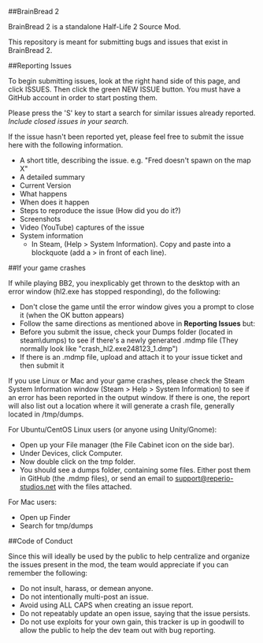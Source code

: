 ##BrainBread 2

BrainBread 2 is a standalone Half-Life 2 Source Mod.

This repository is meant for submitting bugs and issues that exist in BrainBread 2.

##Reporting Issues

To begin submitting issues, look at the right hand side of this page, and click ISSUES. Then click the green NEW ISSUE button. You must have a GitHub account in order to start posting them.

Please press the 'S' key to start a search for similar issues already reported. *Include closed issues in your search.*

If the issue hasn't been reported yet, please feel free to submit the issue here with the following information.

  * A short title, describing the issue. e.g. "Fred doesn't spawn on the map X"
  * A detailed summary
  * Current Version
  * What happens
  * When does it happen
  * Steps to reproduce the issue (How did you do it?)
  * Screenshots
  * Video (YouTube) captures of the issue
  * System information
      * In Steam, (Help > System Information). Copy and paste into a blockquote (add a > in front of each line).

##If your game crashes

If while playing BB2, you inexplicably get thrown to the desktop with an error window (hl2.exe has stopped responding), do the following:

* Don't close the game until the error window gives you a prompt to close it (when the OK button appears)
* Follow the same directions as mentioned above in **Reporting Issues** but:
* Before you submit the issue, check your Dumps folder (located in steam\dumps) to see if there's a newly generated .mdmp file (They normally look like "crash_hl2.exe248123_1.dmp")
* If there is an .mdmp file, upload and attach it to your issue ticket and then submit it

If you use Linux or Mac and your game crashes, please check the Steam System Information window (Steam > Help > System Information) to see if an error has been reported in the output window. If there is one, the report will also list out a location where it will generate a crash file, generally located in /tmp/dumps.

For Ubuntu/CentOS Linux users (or anyone using Unity/Gnome): 
* Open up your File manager (the File Cabinet icon on the side bar).
* Under Devices, click Computer.
* Now double click on the tmp folder.
* You should see a dumps folder, containing some files. Either post them in GitHub (the .mdmp files), or send an email to support@reperio-studios.net with the files attached.

For Mac users:
* Open up Finder
* Search for tmp/dumps 

##Code of Conduct

Since this will ideally be used by the public to help centralize and organize the issues present in the mod, the team would appreciate if you can remember the following:

* Do not insult, harass, or demean anyone.
* Do not intentionally multi-post an issue.
* Avoid using ALL CAPS when creating an issue report.
* Do not repeatably update an open issue, saying that the issue persists.
* Do not use exploits for your own gain, this tracker is up in goodwill to allow the public to help the dev team out with bug reporting.

